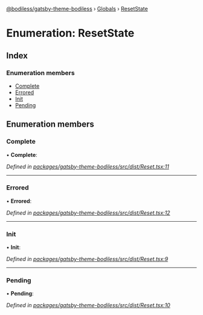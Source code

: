 [@bodiless/gatsby-theme-bodiless](../README.md) › [Globals](../globals.md) › [ResetState](resetstate.md)

# Enumeration: ResetState

## Index

### Enumeration members

* [Complete](resetstate.md#complete)
* [Errored](resetstate.md#errored)
* [Init](resetstate.md#init)
* [Pending](resetstate.md#pending)

## Enumeration members

###  Complete

• **Complete**:

*Defined in [packages/gatsby-theme-bodiless/src/dist/Reset.tsx:11](https://github.com/johnsonandjohnson/Bodiless-JS/blob/5073a9f1/packages/gatsby-theme-bodiless/src/dist/Reset.tsx#L11)*

___

###  Errored

• **Errored**:

*Defined in [packages/gatsby-theme-bodiless/src/dist/Reset.tsx:12](https://github.com/johnsonandjohnson/Bodiless-JS/blob/5073a9f1/packages/gatsby-theme-bodiless/src/dist/Reset.tsx#L12)*

___

###  Init

• **Init**:

*Defined in [packages/gatsby-theme-bodiless/src/dist/Reset.tsx:9](https://github.com/johnsonandjohnson/Bodiless-JS/blob/5073a9f1/packages/gatsby-theme-bodiless/src/dist/Reset.tsx#L9)*

___

###  Pending

• **Pending**:

*Defined in [packages/gatsby-theme-bodiless/src/dist/Reset.tsx:10](https://github.com/johnsonandjohnson/Bodiless-JS/blob/5073a9f1/packages/gatsby-theme-bodiless/src/dist/Reset.tsx#L10)*
